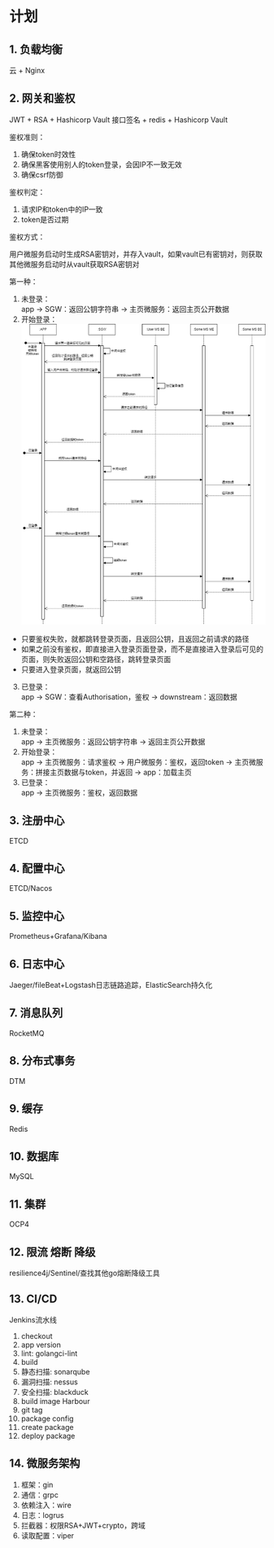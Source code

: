 # 计划

## 1. 负载均衡
云 + Nginx

## 2. 网关和鉴权
JWT + RSA + Hashicorp Vault
接口签名 + redis + Hashicorp Vault

鉴权准则：
1. 确保token时效性
2. 确保黑客使用别人的token登录，会因IP不一致无效
3. 确保csrf防御

鉴权判定：
1. 请求IP和token中的IP一致
2. token是否过期

鉴权方式：

用户微服务启动时生成RSA密钥对，并存入vault，如果vault已有密钥对，则获取 <br>
其他微服务启动时从vault获取RSA密钥对 <br>

第一种：

1. 未登录：<br>
app -> SGW：返回公钥字符串 -> 主页微服务：返回主页公开数据 <br>
2. 开始登录：<br>
![](diagram/登录.drawio.png)
+ 只要鉴权失败，就都跳转登录页面，且返回公钥，且返回之前请求的路径
+ 如果之前没有鉴权，即直接进入登录页面登录，而不是直接进入登录后可见的页面，则失败返回公钥和空路径，跳转登录页面
+ 只要进入登录页面，就返回公钥
3. 已登录：<br>
app -> SGW：查看Authorisation，鉴权 -> downstream：返回数据 <br>

第二种：

1. 未登录： <br>
app -> 主页微服务：返回公钥字符串 -> 返回主页公开数据 <br>
2. 开始登录： <br>
app -> 主页微服务：请求鉴权 -> 用户微服务：鉴权，返回token -> 主页微服务：拼接主页数据与token，并返回 -> app：加载主页 <br>
3. 已登录： <br>
app -> 主页微服务：鉴权，返回数据 <br>

## 3. 注册中心
ETCD

## 4. 配置中心
ETCD/Nacos

## 5. 监控中心
Prometheus+Grafana/Kibana

## 6. 日志中心
Jaeger/fileBeat+Logstash日志链路追踪，ElasticSearch持久化

## 7. 消息队列
RocketMQ

## 8. 分布式事务
DTM

## 9. 缓存
Redis

## 10. 数据库
MySQL

## 11. 集群
OCP4

## 12. 限流 熔断 降级
resilience4j/Sentinel/查找其他go熔断降级工具

## 13. CI/CD
Jenkins流水线
1. checkout
2. app version
3. lint: golangci-lint
4. build
5. 静态扫描: sonarqube
6. 漏洞扫描: nessus
7. 安全扫描: blackduck
8. build image Harbour
9. git tag
10. package config
11. create package
12. deploy package

## 14. 微服务架构
1. 框架：gin
2. 通信：grpc
3. 依赖注入：wire
4. 日志：logrus
5. 拦截器：权限RSA+JWT+crypto，跨域
6. 读取配置：viper
